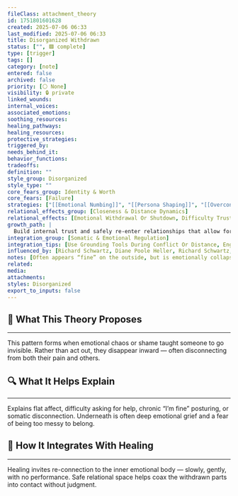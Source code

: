 ```yaml
---
fileClass: attachment_theory
id: 1751801601628
created: 2025-07-06 06:33
last_modified: 2025-07-06 06:33
title: Disorganized Withdrawn
status: ["", 🟩 complete]
type: [trigger]
tags: []
category: [note]
entered: false
archived: false
priority: [⚪ None]
visibility: 🔒 private
linked_wounds: 
internal_voices: 
associated_emotions: 
soothing_resources: 
healing_pathways: 
healing_resources: 
protective_strategies: 
triggered_by: 
needs_behind_it: 
behavior_functions: 
tradeoffs: 
definition: ""
style_group: Disorganized
style_type: ""
core_fears_group: Identity & Worth
core_fears: [Failure]
strategies: ["[[Emotional Numbing]]", "[[Persona Shaping]]", "[[Overcontrol]]"]
relational_effects_group: [Closeness & Distance Dynamics]
relational_effects: [Emotional Withdrawal Or Shutdown, Difficulty Trusting Others]
growth_path: |
  Build internal trust and safely re-enter relationships that allow for both truth and containment.
integration_group: [Somatic & Emotional Regulation]
integration_tips: [Use Grounding Tools During Conflict Or Distance, Engage In Body-Based Calming Practices]
influenced_by: [Richard Schwartz, Diane Poole Heller, Richard Schwartz, Diane Poole Heller]
notes: [Often appears “fine” on the outside, but is emotionally collapsed inward. Disconnection is protective, not preference.]
related: 
media: 
attachments: 
styles: Disorganized
export_to_inputs: false
---
```


## 🧠 What This Theory Proposes
---
This pattern forms when emotional chaos or shame taught someone to go invisible. Rather than act out, they disappear inward — often disconnecting from both their pain and others.

## 🔍 What It Helps Explain
---
Explains flat affect, difficulty asking for help, chronic “I’m fine” posturing, or somatic disconnection. Underneath is often deep emotional grief and a fear of being too messy to belong.

## 🧩 How It Integrates With Healing
---
Healing invites re-connection to the inner emotional body — slowly, gently, with no performance. Safe relational space helps coax the withdrawn parts into contact without judgment.
